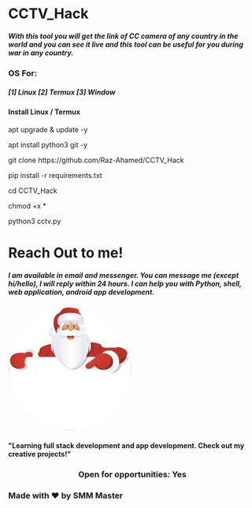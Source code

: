 <html>
<body>
<h1>CCTV_Hack</h1>
<h5>With this tool you will get the link of CC camera of any country in the world and you can see it live and this tool can be useful for you during war in any country.</h5>

<h3>OS For:</h3>
<h5>[1] Linux [2] Termux [3] Window 

<h4>Install Linux / Termux</h4>
<p>apt upgrade & update -y</p>
<p>apt install python3 git -y</p>
<p>git clone https://github.com/Raz-Ahamed/CCTV_Hack</p>
<p>pip install -r requirements.txt</p>
<p>cd CCTV_Hack</p>
<p>chmod +x *</p>
<p>python3 cctv.py</p>

<h1>Reach Out to me!</h1>
<h5>I am available in email and messenger. You can message me (except hi/hello), I will reply within 24 hours. I can help you with Python, shell, web application, android app development.</h5>

<img src="96db025f-1771-4fcd-b972-2a0fc2ed55aa.jpg" alt="Girl in a jacket" style="width:250px;height:250px; border-radius: 50%;">

<h4>"Learning full stack development and app development. Check out my creative projects!"</h4>
</center>
<center>
<h3>Open for opportunities: Yes</h3>
</center>
</h5>
<h3>Made with ❤️ by SMM Master</h3>
</center>
</body>
</html>
